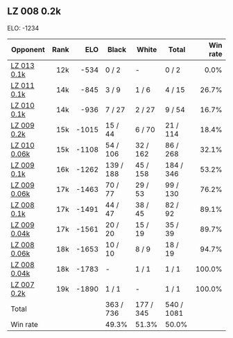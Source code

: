 ## LZ 008 0.2k ##

ELO: -1234

Opponent | Rank | ELO | Black | White | Total | Win rate
---------|-----:|----:|-------|-------|-------|-------:
[LZ 013 0.1k](LZ%20013%200.1k.md) | 12k | -534 | 0 / 2 | - | 0 / 2 | 0.0%
[LZ 011 0.1k](LZ%20011%200.1k.md) | 14k | -845 | 3 / 9 | 1 / 6 | 4 / 15 | 26.7%
[LZ 010 0.1k](LZ%20010%200.1k.md) | 14k | -936 | 7 / 27 | 2 / 27 | 9 / 54 | 16.7%
[LZ 009 0.2k](LZ%20009%200.2k.md) | 15k | -1015 | 15 / 44 | 6 / 70 | 21 / 114 | 18.4%
[LZ 010 0.06k](LZ%20010%200.06k.md) | 15k | -1108 | 54 / 106 | 32 / 162 | 86 / 268 | 32.1%
[LZ 009 0.1k](LZ%20009%200.1k.md) | 16k | -1262 | 139 / 188 | 45 / 158 | 184 / 346 | 53.2%
[LZ 009 0.06k](LZ%20009%200.06k.md) | 17k | -1463 | 70 / 77 | 29 / 53 | 99 / 130 | 76.2%
[LZ 008 0.1k](LZ%20008%200.1k.md) | 17k | -1491 | 44 / 47 | 38 / 45 | 82 / 92 | 89.1%
[LZ 009 0.04k](LZ%20009%200.04k.md) | 17k | -1561 | 20 / 20 | 15 / 19 | 35 / 39 | 89.7%
[LZ 008 0.06k](LZ%20008%200.06k.md) | 18k | -1653 | 10 / 10 | 8 / 9 | 18 / 19 | 94.7%
[LZ 008 0.04k](LZ%20008%200.04k.md) | 18k | -1783 | - | 1 / 1 | 1 / 1 | 100.0%
[LZ 007 0.2k](LZ%20007%200.2k.md) | 19k | -1890 | 1 / 1 | - | 1 / 1 | 100.0%
Total | | | 363 / 736 | 177 / 345 | 540 / 1081 | 
Win rate| | | 49.3% | 51.3% | 50.0% | 
